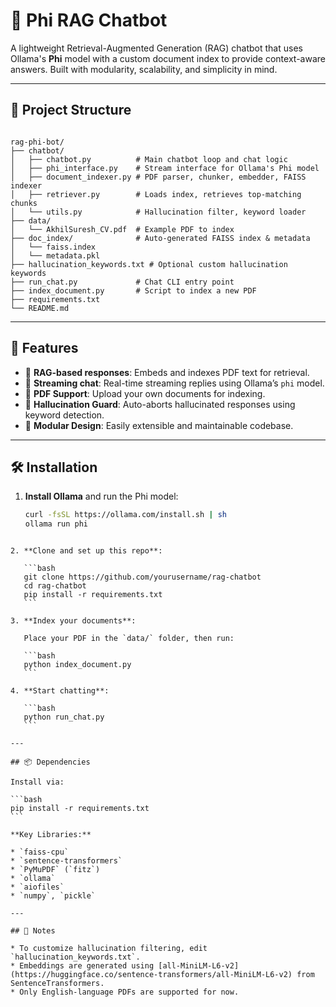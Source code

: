 # 🧠 Phi RAG Chatbot

A lightweight Retrieval-Augmented Generation (RAG) chatbot that uses Ollama's **Phi** model with a custom document index to provide context-aware answers. Built with modularity, scalability, and simplicity in mind.

---

## 📂 Project Structure

```

rag-phi-bot/
├── chatbot/
│   ├── chatbot.py          # Main chatbot loop and chat logic
│   ├── phi_interface.py    # Stream interface for Ollama's Phi model
│   ├── document_indexer.py # PDF parser, chunker, embedder, FAISS indexer
│   ├── retriever.py        # Loads index, retrieves top-matching chunks
│   └── utils.py            # Hallucination filter, keyword loader
├── data/
│   └── AkhilSuresh_CV.pdf  # Example PDF to index
├── doc_index/              # Auto-generated FAISS index & metadata
│   └── faiss.index
│   └── metadata.pkl
├── hallucination_keywords.txt # Optional custom hallucination keywords
├── run_chat.py             # Chat CLI entry point
├── index_document.py       # Script to index a new PDF
├── requirements.txt
└── README.md

```

---

## 🚀 Features

- 🔎 **RAG-based responses**: Embeds and indexes PDF text for retrieval.
- 💬 **Streaming chat**: Real-time streaming replies using Ollama’s `phi` model.
- 📄 **PDF Support**: Upload your own documents for indexing.
- 🧠 **Hallucination Guard**: Auto-aborts hallucinated responses using keyword detection.
- 🧱 **Modular Design**: Easily extensible and maintainable codebase.

---

## 🛠️ Installation

1. **Install Ollama** and run the Phi model:

   ```bash
   curl -fsSL https://ollama.com/install.sh | sh
   ollama run phi
   ```

````

2. **Clone and set up this repo**:

   ```bash
   git clone https://github.com/yourusername/rag-chatbot
   cd rag-chatbot
   pip install -r requirements.txt
   ```

3. **Index your documents**:

   Place your PDF in the `data/` folder, then run:

   ```bash
   python index_document.py
   ```

4. **Start chatting**:

   ```bash
   python run_chat.py
   ```

---

## 📦 Dependencies

Install via:

```bash
pip install -r requirements.txt
```

**Key Libraries:**

* `faiss-cpu`
* `sentence-transformers`
* `PyMuPDF` (`fitz`)
* `ollama`
* `aiofiles`
* `numpy`, `pickle`

---

## 📌 Notes

* To customize hallucination filtering, edit `hallucination_keywords.txt`.
* Embeddings are generated using [all-MiniLM-L6-v2](https://huggingface.co/sentence-transformers/all-MiniLM-L6-v2) from SentenceTransformers.
* Only English-language PDFs are supported for now.
````
